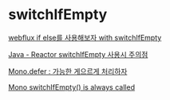 # switchIfEmpty

[webflux if else를 사용해보자 with switchIfEmpty](https://ksk-developer.tistory.com/51)

[Java - Reactor switchIfEmpty 사용시 주의점](https://coding-start.tistory.com/372)

[Mono.defer : 가능한 게으르게 처리하자](https://velog.io/@bahar-j/Mono.defer-%EB%B6%80%EC%A0%9C-%EA%B0%80%EB%8A%A5%ED%95%9C-%ED%95%9C-Lazy%ED%95%98%EA%B2%8C-%EC%B2%98%EB%A6%AC%ED%95%98%EC%9E%90)

[Mono switchIfEmpty() is always called](https://stackoverflow.com/questions/54373920/mono-switchifempty-is-always-called)